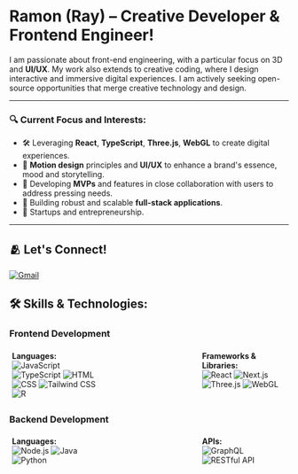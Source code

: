 # Ramon (Ray) – Creative Developer & Frontend Engineer! 

I am passionate about front-end engineering, with a particular focus on 3D and **UI/UX**. My work also extends to creative coding, where I design interactive and immersive digital experiences. I am actively seeking open-source opportunities that merge creative technology and design.
 
---
### 🔍 Current Focus and Interests:
- 🛠️ Leveraging **React**, **TypeScript**, **Three.js**, **WebGL** to create digital experiences.
- 📖 **Motion design** principles and **UI/UX** to enhance a brand's essence, mood and storytelling.  
- 🚧 Developing **MVPs** and features in close collaboration with users to address pressing needs.  
- 🥞 Building robust and scalable **full-stack applications**.
- 🏡 Startups and entrepreneurship. 

---

## 🫂 Let's Connect!

<div style="display: flex; gap: 10px; align-items: center;">
  <a href="mailto:raymondgaeta@gmail.com">
    <img src="https://img.shields.io/badge/Email-%23D14836?style=for-the-badge&logo=gmail&logoColor=white" alt="Gmail">
  </a>
</div>


## 🛠️ Skills & Technologies:

### **Frontend Development**
<div style="display: flex; flex-wrap: wrap; justify-content: space-between;">
  <div style="width: 30%; padding: 5px;">
    <strong>Languages:</strong><br>
    <img src="https://img.shields.io/badge/JavaScript-F7DF1E?style=for-the-badge&logo=javascript&logoColor=black" alt="JavaScript">
    <img src="https://img.shields.io/badge/TypeScript-3178C6?style=for-the-badge&logo=typescript&logoColor=white" alt="TypeScript">
    <img src="https://img.shields.io/badge/HTML-E34F26?style=for-the-badge&logo=html5&logoColor=white" alt="HTML">
    <img src="https://img.shields.io/badge/CSS-1572B6?style=for-the-badge&logo=css3&logoColor=white" alt="CSS">
    <img src="https://img.shields.io/badge/Tailwind%20CSS-38B2AC?style=for-the-badge&logo=tailwindcss&logoColor=white" alt="Tailwind CSS">
    <img src="https://img.shields.io/badge/R-276DC3?style=for-the-badge&logo=r&logoColor=white" alt="R">

  </div>
  <div style="width: 30%; padding: 5px;">
    <strong>Frameworks & Libraries:</strong><br>
    <img src="https://img.shields.io/badge/React-61DAFB?style=for-the-badge&logo=react&logoColor=black" alt="React">
    <img src="https://img.shields.io/badge/Next.js-000000?style=for-the-badge&logo=nextdotjs&logoColor=white" alt="Next.js">
    <img src="https://img.shields.io/badge/Three.js-000000?style=for-the-badge&logo=three.js&logoColor=white" alt="Three.js">
    <img src="https://img.shields.io/badge/WebGL-F24E1E?style=for-the-badge&logo=webgl&logoColor=white" alt="WebGL">
  </div>
</div>

### **Backend Development**
<div style="display: flex; flex-wrap: wrap; justify-content: space-between;">
  <div style="width: 30%; padding: 5px;">
    <strong>Languages:</strong><br>
    <img src="https://img.shields.io/badge/Node.js-339933?style=for-the-badge&logo=nodedotjs&logoColor=white" alt="Node.js">
    <img src="https://img.shields.io/badge/Java-007396?style=for-the-badge&logo=java&logoColor=white" alt="Java">
   <img src="https://img.shields.io/badge/Python-3776AB?style=for-the-badge&logo=python&logoColor=white" alt="Python">
  </div>
  <div style="width: 30%; padding: 5px;">
    <strong>APIs:</strong><br>
    <img src="https://img.shields.io/badge/GraphQL-E10098?style=for-the-badge&logo=graphql&logoColor=white" alt="GraphQL">
    <img src="https://img.shields.io/badge/RESTful_API-005571?style=for-the-badge&logo=api&logoColor=white" alt="RESTful API">
  </div>
</div>


